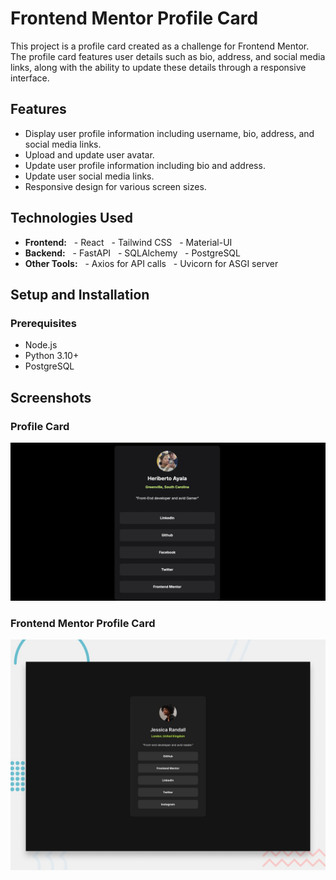 # Frontend Mentor Profile Card

This project is a profile card created as a challenge for Frontend Mentor. The profile card features user details such as bio, address, and social media links, along with the ability to update these details through a responsive interface.

## Features

- Display user profile information including username, bio, address, and social media links.
- Upload and update user avatar.
- Update user profile information including bio and address.
- Update user social media links.
- Responsive design for various screen sizes.

## Technologies Used

- **Frontend:**
  - React
  - Tailwind CSS
  - Material-UI
- **Backend:**
  - FastAPI
  - SQLAlchemy
  - PostgreSQL
- **Other Tools:**
  - Axios for API calls
  - Uvicorn for ASGI server

## Setup and Installation

### Prerequisites

- Node.js
- Python 3.10+
- PostgreSQL

## Screenshots

### Profile Card
![Profile Card](https://github.com/Eddieayala9965/Frontend-Mentor-Profile-Card/blob/96f12c46575fe4259b91fc05191e6f0e3a308eec/Frontend/src/images/Profile-Card.png)

### Frontend Mentor Profile Card
![Update Modal](https://github.com/Eddieayala9965/Frontend-Mentor-Profile-Card/blob/3da318a90daa5021ea114da67756c102877bdad1/Frontend/src/images/OG-Profile-Card.jpg)
